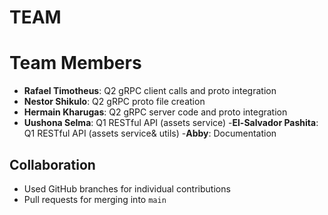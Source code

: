 # TEAM

# Team Members

- **Rafael Timotheus**: Q2 gRPC client calls and proto integration
- **Nestor Shikulo**: Q2 gRPC proto file creation
- **Hermain Kharugas**: Q2 gRPC server code and proto integration
- **Uushona Selma**: Q1 RESTful API (assets service)
-**El-Salvador Pashita**: Q1 RESTful API (assets service& utils)
-**Abby**: Documentation

## Collaboration
- Used GitHub branches for individual contributions
- Pull requests for merging into `main`
